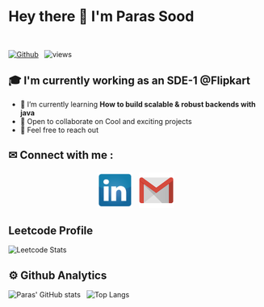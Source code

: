 # Hey there 👋 I'm Paras Sood
<br />

[![Github](https://img.shields.io/github/followers/Paras-Sood?label=Follow&style=social)](https://github.com/Paras-Sood) &nbsp; ![views](https://komarev.com/ghpvc/?username=Paras-Sood)

## 🎓 I'm currently working as an SDE-1 @Flipkart

- 🌱 I’m currently learning __How to build scalable & robust backends with java__
- 👯 Open to collaborate on Cool and exciting projects
- 💬  Feel free to reach out


## ✉ Connect with me :

<p align='center'>
  <a href="https://www.linkedin.com/in/paras29sood"><img src="linkedin.png" height="70" style="vertical-align:top; margin:4px"></a>
<!--   <a href="https://www.instagram.com/paras29sood/"><img src="instagram.png" height="70" style="vertical-align:top; margin:4px"></a> -->
  <a href="mailto:paras29sood@gmail.com"> <img src="gmail.png" alt="" height="70" style="vertical-align:top; margin:4px"></a>
</p>


<!-- ## 🧰 Languages and Tools -->

<!-- <p align='center'> -->
<!--     <img src="https://raw.githubusercontent.com/github/explore/80688e429a7d4ef2fca1e82350fe8e3517d3494d/topics/cpp/cpp.png"  height="70" style="vertical-align:top; margin:5px" > -->
<!--     <img src="https://raw.githubusercontent.com/github/explore/80688e429a7d4ef2fca1e82350fe8e3517d3494d/topics/python/python.png"  height="70" style="vertical-align:top; margin:5px" > -->
<!--     <img src="https://raw.githubusercontent.com/github/explore/80688e429a7d4ef2fca1e82350fe8e3517d3494d/topics/django/django.png"  height="70" style="vertical-align:top; margin:5px" > -->
<!--     <img src="https://raw.githubusercontent.com/github/explore/80688e429a7d4ef2fca1e82350fe8e3517d3494d/topics/flask/flask.png"  height="70" style="vertical-align:top; margin:5px" > -->
<!-- </p> -->

## Leetcode Profile
![Leetcode Stats](https://leetcard.jacoblin.cool/Paras29Sood?ext=contest)
<!--  Repo  -   https://github.com/JacobLinCool/LeetCode-Stats-Card -->

## ⚙️ Github Analytics

![Paras' GitHub stats](https://github-readme-stats.vercel.app/api?username=Paras-Sood&theme=dark&show_icons=true) &nbsp; ![Top Langs](https://github-readme-stats.vercel.app/api/top-langs/?username=Paras-Sood&exclude_repo=ELC-2020,disease-predictor&theme=dark)
